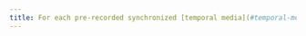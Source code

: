 ```yaml
---
title: For each pre-recorded synchronized [temporal media](#temporal-media-type-sound-video-and-synchronize) having [synchronized subtitles](#subtitles-synchronizes-multimedia-object), these Are subtitles relevant?
---
```

